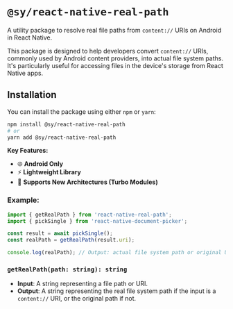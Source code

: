 # `@sy/react-native-real-path`

A utility package to resolve real file paths from `content://` URIs on Android in React Native.

This package is designed to help developers convert `content://` URIs, commonly used by Android content providers, into actual file system paths. It's particularly useful for accessing files in the device's storage from React Native apps.

## Installation

You can install the package using either `npm` or `yarn`:

```bash
npm install @sy/react-native-real-path
# or
yarn add @sy/react-native-real-path
```

**Key Features:**

- 🌐 **Android Only**
- ⚡ **Lightweight Library**
- 🚀 **Supports New Architectures (Turbo Modules)**

### Example:

```javascript
import { getRealPath } from 'react-native-real-path';
import { pickSingle } from 'react-native-document-picker';

const result = await pickSingle();
const realPath = getRealPath(result.uri);

console.log(realPath); // Output: actual file system path or original URI
```

### `getRealPath(path: string): string`

- **Input**: A string representing a file path or URI.
- **Output**: A string representing the real file system path if the input is a `content://` URI, or the original path if not.
